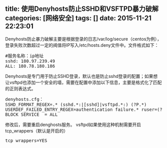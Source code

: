 title: 使用Denyhosts防止SSHD和VSFTPD暴力破解
categories: [网络安全]
tags: []
date: 2015-11-21 22:23:01
---
Denyhosts防止暴力破解主要是根据登录的日志/var/log/secure（centos为例），登录失败次数超过一定的阀值将IP写入/etc/hosts.deny文件中。文件格式如下：
<pre>
#服务名称：ip地址
sshd: 180.97.239.49
ALL: 180.78.180.186
</pre>
Denyhosts是专门用于防止SSHD登录，默认也是防止sshd登录的配置；如果想让vsftpd也添加一个安全的墙，需要在配置中添加以下信息，主要是格式化了匹配的正则表达式。
<pre>
denyhosts.cfg：
SSHD_FORMAT_REGEX=.* (sshd.*:|[sshd]|vsftpd.*:) (?P<message>.*)
USERDEF_FAILED_ENTRY_REGEX=authentication failure.* ruser=(?P<user>S+) rhost=(?P<host>S+)
BLOCK_SERVICE  = ALL
</pre>
修改后，需要重启denghosts服务。
vsftpd如果使用这种机制需要开启tcp_wrappers（默认是开启的）
<pre>
tcp_wrappers=YES
</pre>